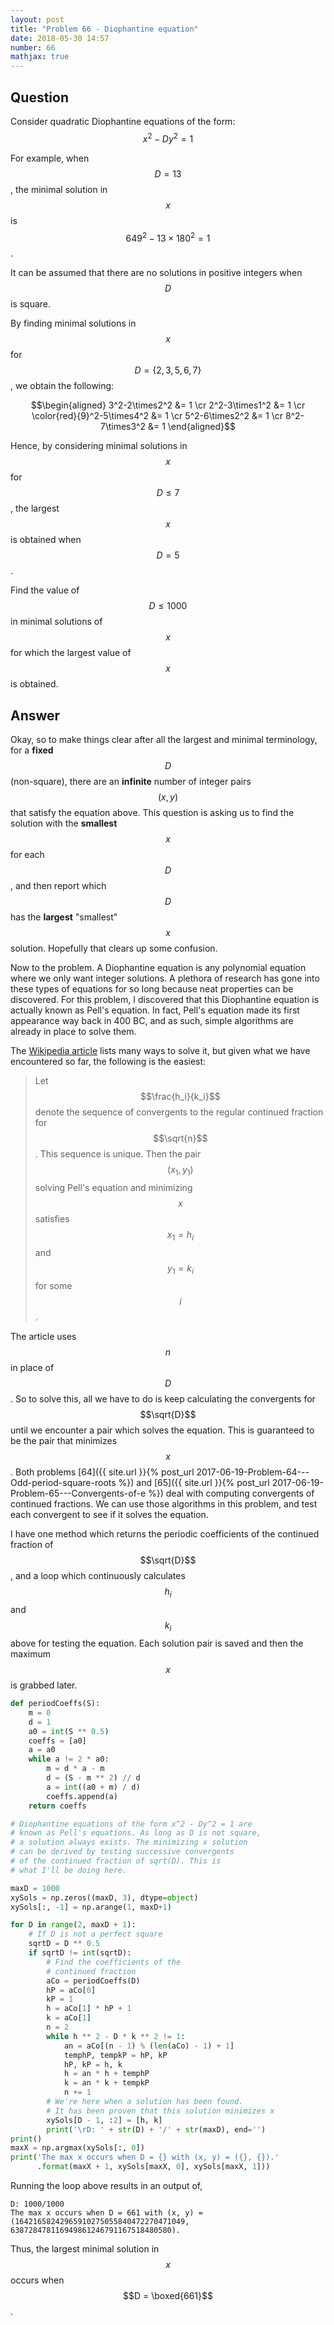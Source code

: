 ```yaml
---
layout: post
title: "Problem 66 - Diophantine equation"
date: 2018-05-30 14:57
number: 66
mathjax: true
---
```


## Question

Consider quadratic Diophantine equations of the form: $$x^2-Dy^2=1$$

For example, when $$D=13$$, the minimal solution in $$x$$ is $$649^2-13\times 180^2 = 1$$.

It can be assumed that there are no solutions in positive integers when $$D$$ is square.

By finding minimal solutions in $$x$$ for $$D = \{2,3,5,6,7\}$$, we obtain the following: 

$$\begin{aligned}
3^2-2\times2^2 &= 1
\cr
2^2-3\times1^2 &= 1
\cr
\color{red}{9}^2-5\times4^2 &= 1
\cr
5^2-6\times2^2 &= 1
\cr
8^2-7\times3^2 &= 1
\end{aligned}$$

Hence, by considering minimal solutions in $$x$$ for $$D\leq 7$$, the largest $$x$$ is obtained when $$D=5$$.

Find the value of $$D\leq 1000$$ in minimal solutions of $$x$$ for which the largest value of $$x$$ is obtained.

## Answer

Okay, so to make things clear after all the largest and minimal terminology, for a **fixed** $$D$$ (non-square), there are an **infinite** number of integer pairs $$(x,y)$$ that satisfy the equation above. This question is asking us to find the solution with the **smallest** $$x$$ for each $$D$$, and then report which $$D$$ has the **largest** "smallest" $$x$$ solution. Hopefully that clears up some confusion.

Now to the problem. A Diophantine equation is any polynomial equation where we only want integer solutions. A plethora of research has gone into these types of equations for so long because neat properties can be discovered. For this problem, I discovered that this Diophantine equation is actually known as Pell's equation. In fact, Pell's equation made its first appearance way back in 400 BC, and as such, simple algorithms are already in place to solve them.

The [Wikipedia article](https://en.wikipedia.org/wiki/Pell%27s_equation) lists many ways to solve it, but given what we have encountered so far, the following is the easiest:

> Let $$\frac{h_i}{k_i}$$ denote the sequence of convergents to the regular continued fraction for $$\sqrt{n}$$. This sequence is unique. Then the pair $$(x_1, y_1)$$ solving Pell's equation and minimizing $$x$$ satisfies $$x_1 = h_i$$ and $$y_1 = k_i$$ for some $$i$$.

The article uses $$n$$ in place of $$D$$. So to solve this, all we have to do is keep calculating the convergents for $$\sqrt{D}$$ until we encounter a pair which solves the equation. This is guaranteed to be the pair that minimizes $$x$$. Both problems [64]({{ site.url }}{% post_url 2017-06-19-Problem-64---Odd-period-square-roots %}) and [65]({{ site.url }}{% post_url 2017-06-19-Problem-65---Convergents-of-e %}) deal with computing convergents of continued fractions. We can use those algorithms in this problem, and test each convergent to see if it solves the equation.

I have one method which returns the periodic coefficients of the continued fraction of $$\sqrt{D}$$, and a loop which continuously calculates $$h_i$$ and $$k_i$$ above for testing the equation. Each solution pair is saved and then the maximum $$x$$ is grabbed later.

```python
def periodCoeffs(S):
    m = 0
    d = 1
    a0 = int(S ** 0.5)
    coeffs = [a0]
    a = a0
    while a != 2 * a0:
        m = d * a - m
        d = (S - m ** 2) // d
        a = int((a0 + m) / d)
        coeffs.append(a)
    return coeffs

# Diophantine equations of the form x^2 - Dy^2 = 1 are
# known as Pell's equations. As long as D is not square,
# a solution always exists. The minimizing x solution
# can be derived by testing successive convergents
# of the continued fraction of sqrt(D). This is
# what I'll be doing here.

maxD = 1000
xySols = np.zeros((maxD, 3), dtype=object)
xySols[:, -1] = np.arange(1, maxD+1)

for D in range(2, maxD + 1):
    # If D is not a perfect square
    sqrtD = D ** 0.5
    if sqrtD != int(sqrtD):
        # Find the coefficients of the
        # continued fraction
        aCo = periodCoeffs(D)
        hP = aCo[0]
        kP = 1
        h = aCo[1] * hP + 1
        k = aCo[1]
        n = 2
        while h ** 2 - D * k ** 2 != 1:
            an = aCo[(n - 1) % (len(aCo) - 1) + 1]
            temphP, tempkP = hP, kP
            hP, kP = h, k
            h = an * h + temphP
            k = an * k + tempkP
            n += 1
        # We're here when a solution has been found.
        # It has been proven that this solution minimizes x
        xySols[D - 1, :2] = [h, k]
        print('\rD: ' + str(D) + '/' + str(maxD), end='')
print()
maxX = np.argmax(xySols[:, 0])
print('The max x occurs when D = {} with (x, y) = ({}, {}).'
      .format(maxX + 1, xySols[maxX, 0], xySols[maxX, 1]))
```

Running the loop above results in an output of,

```
D: 1000/1000
The max x occurs when D = 661 with (x, y) = (16421658242965910275055840472270471049, 638728478116949861246791167518480580).
```

Thus, the largest minimal solution in $$x$$ occurs when $$D = \boxed{661}$$.